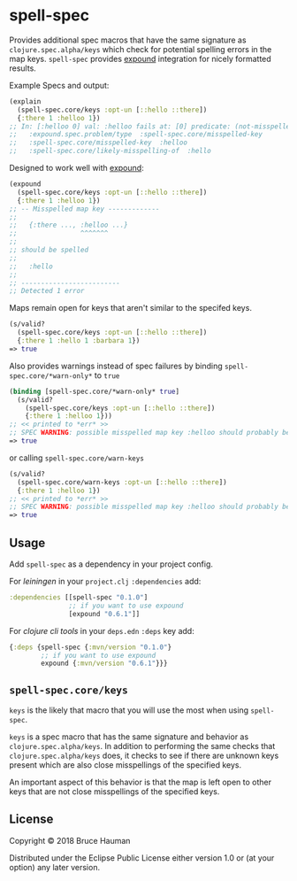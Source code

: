 # spell-spec

Provides additional spec macros that have the same signature as
`clojure.spec.alpha/keys` which check for potential spelling errors in
the map keys. `spell-spec` provides
[expound](https://github.com/bhb/expound) integration for nicely
formatted results.

Example Specs and output:

```clojure
(explain 
  (spell-spec.core/keys :opt-un [::hello ::there]) 
  {:there 1 :helloo 1})
;; In: [:helloo 0] val: :helloo fails at: [0] predicate: (not-misspelled #{:hello :there})
;; 	 :expound.spec.problem/type  :spell-spec.core/misspelled-key
;; 	 :spell-spec.core/misspelled-key  :helloo
;; 	 :spell-spec.core/likely-misspelling-of  :hello
```

Designed to work well with [expound](https://github.com/bhb/expound):

```clojure
(expound 
  (spell-spec.core/keys :opt-un [::hello ::there]) 
  {:there 1 :helloo 1})
;; -- Misspelled map key -------------
;;
;;   {:there ..., :helloo ...}
;;                ^^^^^^^
;;
;; should be spelled
;;
;;   :hello
;;
;; -------------------------
;; Detected 1 error
```

Maps remain open for keys that aren't similar to the specifed keys.

```clojure
(s/valid? 
  (spell-spec.core/keys :opt-un [::hello ::there]) 
  {:there 1 :hello 1 :barbara 1})
=> true
```

Also provides warnings instead of spec failures by binding
`spell-spec.core/*warn-only*` to `true`

```clojure
(binding [spell-spec.core/*warn-only* true]
  (s/valid? 
    (spell-spec.core/keys :opt-un [::hello ::there]) 
    {:there 1 :helloo 1}))
;; << printed to *err* >>
;; SPEC WARNING: possible misspelled map key :helloo should probably be :hello in {:there 1, :helloo 1}
=> true
```

or calling `spell-spec.core/warn-keys`

```clojure
(s/valid?
  (spell-spec.core/warn-keys :opt-un [::hello ::there]) 
  {:there 1 :helloo 1})
;; << printed to *err* >>
;; SPEC WARNING: possible misspelled map key :helloo should probably be :hello in {:there 1, :helloo 1}
=> true
```

## Usage

Add `spell-spec` as a dependency in your project config.

For *leiningen* in your `project.clj` `:dependencies` add:

```clojure
:dependencies [[spell-spec "0.1.0"]
               ;; if you want to use expound
               [expound "0.6.1"]]
```

For *clojure cli tools* in your `deps.edn` `:deps` key add:

```clojure
{:deps {spell-spec {:mvn/version "0.1.0"}
        ;; if you want to use expound
        expound {:mvn/version "0.6.1"}}}
```

## `spell-spec.core/keys`

`keys` is the likely that macro that you will use the
most when using `spell-spec`.

`keys` is a spec macro that has the same signature and behavior as
`clojure.spec.alpha/keys`. In addition to performing the same checks
that `clojure.spec.alpha/keys` does, it checks to see if there are
unknown keys present which are also close misspellings of the
specified keys.

An important aspect of this behavior is that the map is left open to
other keys that are not close misspellings of the specified keys.




## License

Copyright © 2018 Bruce Hauman

Distributed under the Eclipse Public License either version 1.0 or (at
your option) any later version.
